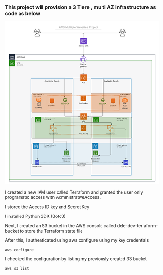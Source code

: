 
### This project will provision a 3 Tiere , multi AZ infrastructure as code as below
![Project Objective](./images/tooling_project_16.png)


I created a new IAM user called Terraform and granted the user only programatic access with AdministrativeAccess.

I stored the Access ID key and Secret Key

I installed Python SDK (Boto3)

Next, I created an S3 bucket in the AWS console called dele-dev-terraform-bucket to store the Terraform state file

After this, I authenticated using aws configure using my key credentials
```
aws configure
```
I checked the configuration by listing my previously created 33 bucket
```
aws s3 list
```